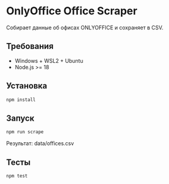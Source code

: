# OnlyOffice Office Scraper

Собирает данные об офисах ONLYOFFICE и сохраняет в CSV.

## Требования

- Windows + WSL2 + Ubuntu
- Node.js >= 18

## Установка

```bash
npm install
```

## Запуск

```bash
npm run scrape
```

Результат: data/offices.csv

## Тесты

```bash
npm test
```
